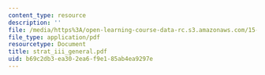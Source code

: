 ```yaml
---
content_type: resource
description: ''
file: /media/https%3A/open-learning-course-data-rc.s3.amazonaws.com/15-667-negotiation-and-conflict-management-spring-2001/b69c2db3ea302ea6f9e185ab4ea9297e_strat_iii_general.pdf
file_type: application/pdf
resourcetype: Document
title: strat_iii_general.pdf
uid: b69c2db3-ea30-2ea6-f9e1-85ab4ea9297e
---
```

